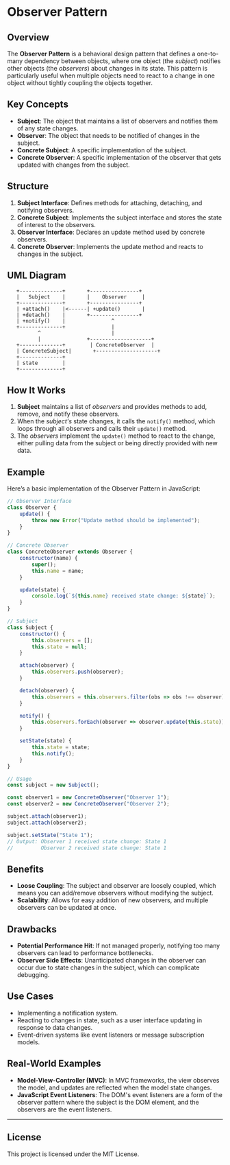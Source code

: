 
# Observer Pattern

## Overview
The **Observer Pattern** is a behavioral design pattern that defines a one-to-many dependency between objects, where one object (the *subject*) notifies other objects (the *observers*) about changes in its state. This pattern is particularly useful when multiple objects need to react to a change in one object without tightly coupling the objects together.

## Key Concepts
- **Subject**: The object that maintains a list of observers and notifies them of any state changes. 
- **Observer**: The object that needs to be notified of changes in the subject.
- **Concrete Subject**: A specific implementation of the subject.
- **Concrete Observer**: A specific implementation of the observer that gets updated with changes from the subject.

## Structure
1. **Subject Interface**: Defines methods for attaching, detaching, and notifying observers.
2. **Concrete Subject**: Implements the subject interface and stores the state of interest to the observers.
3. **Observer Interface**: Declares an update method used by concrete observers.
4. **Concrete Observer**: Implements the update method and reacts to changes in the subject.

## UML Diagram

```
   +--------------+       +----------------+
   |   Subject    |       |    Observer     |
   +--------------+       +----------------+
   | +attach()    |<------| +update()       |
   | +detach()    |       +----------------+
   | +notify()    |               ^
   +--------------+               |
          ^                       |
          |               +--------------------+
   +--------------+        | ConcreteObserver  |
   | ConcreteSubject|       +--------------------+
   +--------------+        
   | state        |        
   +--------------+        
```

## How It Works
1. **Subject** maintains a list of *observers* and provides methods to add, remove, and notify these observers.
2. When the *subject's* state changes, it calls the `notify()` method, which loops through all observers and calls their `update()` method.
3. The *observers* implement the `update()` method to react to the change, either pulling data from the subject or being directly provided with new data.

## Example

Here’s a basic implementation of the Observer Pattern in JavaScript:

```javascript
// Observer Interface
class Observer {
    update() {
        throw new Error("Update method should be implemented");
    }
}

// Concrete Observer
class ConcreteObserver extends Observer {
    constructor(name) {
        super();
        this.name = name;
    }

    update(state) {
        console.log(`${this.name} received state change: ${state}`);
    }
}

// Subject
class Subject {
    constructor() {
        this.observers = [];
        this.state = null;
    }

    attach(observer) {
        this.observers.push(observer);
    }

    detach(observer) {
        this.observers = this.observers.filter(obs => obs !== observer);
    }

    notify() {
        this.observers.forEach(observer => observer.update(this.state));
    }

    setState(state) {
        this.state = state;
        this.notify();
    }
}

// Usage
const subject = new Subject();

const observer1 = new ConcreteObserver("Observer 1");
const observer2 = new ConcreteObserver("Observer 2");

subject.attach(observer1);
subject.attach(observer2);

subject.setState("State 1");
// Output: Observer 1 received state change: State 1
//         Observer 2 received state change: State 1
```

## Benefits
- **Loose Coupling**: The subject and observer are loosely coupled, which means you can add/remove observers without modifying the subject.
- **Scalability**: Allows for easy addition of new observers, and multiple observers can be updated at once.

## Drawbacks
- **Potential Performance Hit**: If not managed properly, notifying too many observers can lead to performance bottlenecks.
- **Observer Side Effects**: Unanticipated changes in the observer can occur due to state changes in the subject, which can complicate debugging.

## Use Cases
- Implementing a notification system.
- Reacting to changes in state, such as a user interface updating in response to data changes.
- Event-driven systems like event listeners or message subscription models.

## Real-World Examples
- **Model-View-Controller (MVC)**: In MVC frameworks, the view observes the model, and updates are reflected when the model state changes.
- **JavaScript Event Listeners**: The DOM's event listeners are a form of the observer pattern where the subject is the DOM element, and the observers are the event listeners.

---

## License
This project is licensed under the MIT License.
